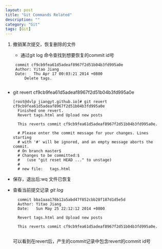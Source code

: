 ```yaml
---
layout: post
title: "Git Commands Related"
description: ""
category: "Git"
tags: [Git]
---
```


1. 撤销某次提交，恢复删除的文件

    - 通过git log 命令查找到想要恢复的commit id号
    <pre><code> commit cf9cb9fea61d5adeaf8967f2d51b04b3fd995a0e
    Author: Yitao Jiang <willierjyt@gmail.com>
    Date:   Thu Apr 17 00:03:21 2014 +0800
        Delete tags.
    </code></pre>
- git revert cf9cb9fea61d5adeaf8967f2d51b04b3fd995a0e
    <pre><code>[root@dvlp jiangyt.github.io]# git revert cf9cb9fea61d5adeaf8967f2d51b04b3fd995a0e
    Finished one revert.
    Revert tags.html and Upload new posts

    This reverts commit cf9cb9fea61d5adeaf8967f2d51b04b3fd995a0e.

    # Please enter the commit message for your changes. Lines starting
    # with '#' will be ignored, and an empty message aborts the commit.
    # On branch master$
    # Changes to be committed:$
    #   (use "git reset HEAD <file>..." to unstage)
    #
    # new file:   tags.html</code></pre>

- 保存，退出后:wq 文件已恢复
- 查看当前提交记录
    _git log_
    <pre><code>  commit bba1aaa176b12a5abd47f852cbb28f187d1d5e5d
    Author: Yitao Jiang <willierjyt@gmail.com>
    Date:   Sun May 25 22:12:12 2014 +0800

    Revert tags.html and Upload new posts

    This reverts commit cf9cb9fea61d5adeaf8967f2d51b04b3fd995a0e.
    </code></pre>

    可以看到在revert后，产生的commit记录中包含revert的commit id号
